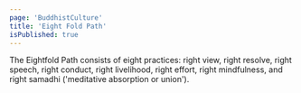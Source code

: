 ```yaml
---
page: 'BuddhistCulture'
title: 'Eight Fold Path'
isPublished: true
---
```


The Eightfold Path consists of eight practices: right view, right resolve, right speech, right conduct, right livelihood, right effort, right mindfulness, and right samadhi ('meditative absorption or union').
